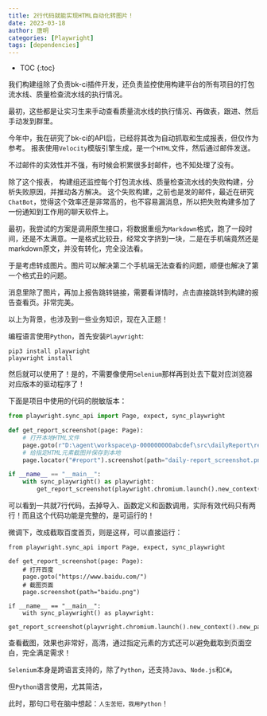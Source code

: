 ```yaml
---
title: 2行代码就能实现HTML自动化转图片！
date: 2023-03-18
author: 唐明
categories: [Playwright]
tags: [dependencies]
---
```

* TOC
{:toc}

我们构建组除了负责bk-ci插件开发，还负责监控使用构建平台的所有项目的打包流水线、质量检查流水线的执行情况。

最初，这些都是让实习生来手动查看质量流水线的执行情况、再做表，跟进、然后手动发到群里。

今年中，我在研究了bk-ci的API后，已经将其改为自动抓取和生成报表，但仅作为参考。 报表使用`Velocity`模版引擎生成，是一个`HTML`文件，然后通过邮件发送。

不过邮件的实效性并不强，有时候会积累很多封邮件，也不知处理了没有。

<!--以上为摘要内容-->

除了这个报表， 构建组还监控每个打包流水线、质量检查流水线的失败构建，分析失败原因，并推动各方解决。
这个失败构建，之前也是发的邮件，最近在研究`ChatBot`，觉得这个效率还是非常高的，也不容易漏消息，所以把失败构建多加了一份通知到工作用的聊天软件上。

最初，我尝试的方案是调用原生接口，将数据重组为`Markdown`格式，跑了一段时间，还是不太满意。一是格式比较丑，经常文字挤到一块，二是在手机端竟然还是markdown原文，并没有转化，完全没法看。

于是考虑转成图片。图片可以解决第二个手机端无法查看的问题，顺便也解决了第一个格式丑的问题。

消息里除了图片，再加上报告跳转链接，需要看详情时，点击直接跳转到构建的报告查看页。非常完美。

以上为背景，也涉及到一些业务知识，现在入正题！

编程语言使用`Python`，首先安装`Playwright`:

```shell
pip3 install playwright
playwright install
```

然后就可以使用了！是的，不需要像使用`Selenium`那样再到处去下载对应浏览器对应版本的驱动程序了！

下面是项目中使用的代码的脱敏版本：

```python
from playwright.sync_api import Page, expect, sync_playwright

def get_report_screenshot(page: Page):
    # 打开本地HTML文件
    page.goto(r"D:\agent\workspace\p-000000000abcdef\src\dailyReport\report.html")
    # 给指定HTML元素截图并保存到本地
    page.locator("#report").screenshot(path="daily-report_screenshot.png")

if __name__ == "__main__":
    with sync_playwright() as playwright:
        get_report_screenshot(playwright.chromium.launch().new_context().new_page())
```

可以看到一共就7行代码，去掉导入、函数定义和函数调用，实际有效代码只有两行！而且这个代码功能是完整的，是可运行的！

微调下，改成截取百度首页，则是这样，可以直接运行：

```shell
from playwright.sync_api import Page, expect, sync_playwright

def get_report_screenshot(page: Page):
    # 打开百度
    page.goto("https://www.baidu.com/")
    # 截图页面
    page.screenshot(path="baidu.png")

if __name__ == "__main__":
    with sync_playwright() as playwright:
        get_report_screenshot(playwright.chromium.launch().new_context().new_page())
```


查看截图，效果也非常好，高清，通过指定元素的方式还可以避免截取到页面空白，完全满足需求！


`Selenium`本身是跨语言支持的，除了`Python`，还支持`Java`、`Node.js`和`C#`。

但`Python`语言使用，尤其简洁，

此时，那句口号在脑中想起：`人生苦短，我用Python`！